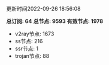 更新时间2022-09-26 18:56:08

**总订阅: 64**
**总节点: 9593**
**有效节点: 1978**
- v2ray节点: 1673
- ss节点: 216
- ssr节点: 1
- trojan节点: 88
